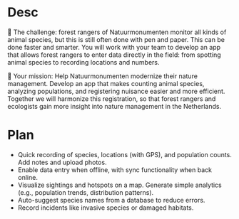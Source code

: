 # Desc

🔎 The challenge:  forest rangers of Natuurmonumenten monitor all kinds of animal species, but this is still often done with pen and paper. This can be done faster and smarter. You will work with your team to develop an app that allows forest rangers to enter data directly in the field: from spotting animal species to recording locations and numbers.

🐾 Your mission: Help Natuurmonumenten modernize their nature management. Develop an app that makes counting animal species, analyzing populations, and registering nuisance easier and more efficient. Together we will harmonize this registration, so that forest rangers and ecologists gain more insight into nature management in the Netherlands.

# Plan

- Quick recording of species, locations (with GPS), and population counts. Add notes and upload photos.
- Enable data entry when offline, with sync functionality when back online.
- Visualize sightings and hotspots on a map. Generate simple analytics (e.g., population trends, distribution patterns).
- Auto-suggest species names from a database to reduce errors.
- Record incidents like invasive species or damaged habitats.
